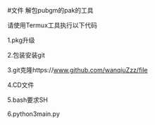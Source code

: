 #文件
解包pubgm的pak的工具

请使用Termux工具执行以下代码

1.pkg升级

2.包装安装git

3.git克隆https://www.github.com/wanqiuZzz/file

4.CD文件

5.bash要求SH

6.python3main.py
